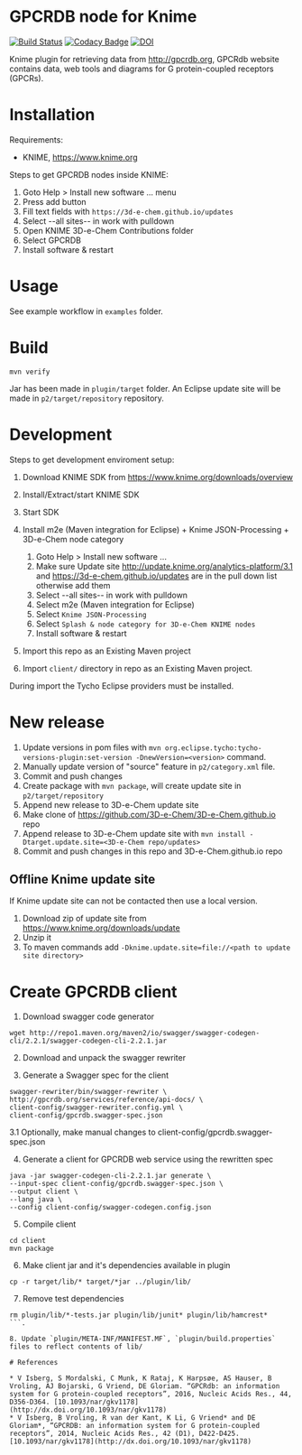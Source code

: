 # GPCRDB node for Knime

[![Build Status](https://travis-ci.org/3D-e-Chem/knime-gpcrdb.svg?branch=master)](https://travis-ci.org/3D-e-Chem/knime-gpcrdb)
[![Codacy Badge](https://api.codacy.com/project/badge/Grade/116701411bee4b92a9f265f1a0a9efaf)](https://www.codacy.com/app/3D-e-Chem/knime-gpcrdb?utm_source=github.com&amp;utm_medium=referral&amp;utm_content=3D-e-Chem/knime-gpcrdb&amp;utm_campaign=Badge_Grade)
[![DOI](https://zenodo.org/badge/19641/3D-e-Chem/knime-gpcrdb.svg)](https://zenodo.org/badge/latestdoi/19641/3D-e-Chem/knime-gpcrdb)

Knime plugin for retrieving data from http://gpcrdb.org, GPCRdb website contains data, web tools and diagrams for G protein-coupled receptors (GPCRs).

# Installation

Requirements:

* KNIME, https://www.knime.org

Steps to get GPCRDB nodes inside KNIME:

1. Goto Help > Install new software ... menu
2. Press add button
3. Fill text fields with `https://3d-e-chem.github.io/updates`
4. Select --all sites-- in work with pulldown
5. Open KNIME 3D-e-Chem Contributions folder
6. Select GPCRDB
7. Install software & restart

# Usage

See example workflow in `examples` folder.

# Build

```
mvn verify
```

Jar has been made in `plugin/target` folder.
An Eclipse update site will be made in `p2/target/repository` repository.

# Development

Steps to get development enviroment setup:

1. Download KNIME SDK from https://www.knime.org/downloads/overview
2. Install/Extract/start KNIME SDK
3. Start SDK
4. Install m2e (Maven integration for Eclipse) + Knime JSON-Processing + 3D-e-Chem node category

    1. Goto Help > Install new software ...
    2. Make sure Update site http://update.knime.org/analytics-platform/3.1 and https://3d-e-chem.github.io/updates are in the pull down list otherwise add them
    3. Select --all sites-- in work with pulldown
    4. Select m2e (Maven integration for Eclipse)
    5. Select `Knime JSON-Processing`
    6. Select `Splash & node category for 3D-e-Chem KNIME nodes`
    7. Install software & restart

5. Import this repo as an Existing Maven project
6. Import `client/` directory in repo as an Existing Maven project.

During import the Tycho Eclipse providers must be installed.

# New release

1. Update versions in pom files with `mvn org.eclipse.tycho:tycho-versions-plugin:set-version -DnewVersion=<version>` command.
2. Manually update version of "source" feature in `p2/category.xml` file.
3. Commit and push changes
3. Create package with `mvn package`, will create update site in `p2/target/repository`
4. Append new release to 3D-e-Chem update site
  1. Make clone of https://github.com/3D-e-Chem/3D-e-Chem.github.io repo
  2. Append release to 3D-e-Chem update site with `mvn install -Dtarget.update.site=<3D-e-Chem repo/updates>`
5. Commit and push changes in this repo and 3D-e-Chem.github.io repo

## Offline Knime update site

If Knime update site can not be contacted then use a local version.

1. Download zip of update site from https://www.knime.org/downloads/update
2. Unzip it
3. To maven commands add `-Dknime.update.site=file://<path to update site directory>`

# Create GPCRDB client

1. Download swagger code generator
```
wget http://repo1.maven.org/maven2/io/swagger/swagger-codegen-cli/2.2.1/swagger-codegen-cli-2.2.1.jar
```

2. Download and unpack the swagger rewriter

3. Generate a Swagger spec for the client

```
swagger-rewriter/bin/swagger-rewriter \
http://gpcrdb.org/services/reference/api-docs/ \
client-config/swagger-rewriter.config.yml \
client-config/gpcrdb.swagger-spec.json
```

3.1 Optionally, make manual changes to client-config/gpcrdb.swagger-spec.json

4. Generate a client for GPCRDB web service using the rewritten spec
```
java -jar swagger-codegen-cli-2.2.1.jar generate \
--input-spec client-config/gpcrdb.swagger-spec.json \
--output client \
--lang java \
--config client-config/swagger-codegen.config.json
```
5. Compile client
```
cd client
mvn package
```

6. Make client jar and it's dependencies available in plugin
```
cp -r target/lib/* target/*jar ../plugin/lib/
```

7. Remove test dependencies

```
rm plugin/lib/*-tests.jar plugin/lib/junit* plugin/lib/hamcrest*
```.

8. Update `plugin/META-INF/MANIFEST.MF`, `plugin/build.properties` files to reflect contents of lib/

# References

* V Isberg, S Mordalski, C Munk, K Rataj, K Harpsøe, AS Hauser, B Vroling, AJ Bojarski, G Vriend, DE Gloriam. “GPCRdb: an information system for G protein-coupled receptors”, 2016, Nucleic Acids Res., 44, D356-D364. [10.1093/nar/gkv1178](http://dx.doi.org/10.1093/nar/gkv1178)
* V Isberg, B Vroling, R van der Kant, K Li, G Vriend* and DE Gloriam*, “GPCRDB: an information system for G protein-coupled receptors”, 2014, Nucleic Acids Res., 42 (D1), D422-D425. [10.1093/nar/gkv1178](http://dx.doi.org/10.1093/nar/gkv1178)
